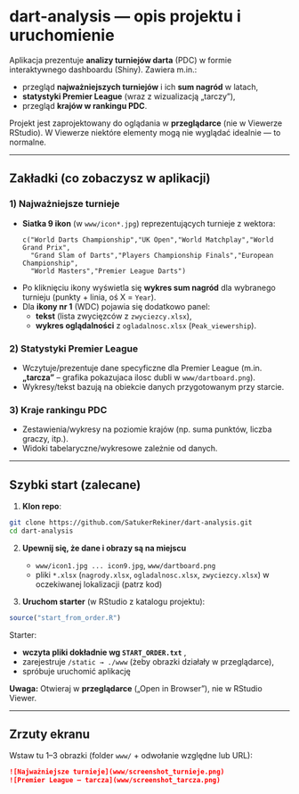 # dart-analysis — opis projektu i uruchomienie

Aplikacja prezentuje **analizy turniejów darta** (PDC) w formie interaktywnego dashboardu (Shiny).
Zawiera m.in.:
- przegląd **najważniejszych turniejów** i ich **sum nagród** w latach,
- **statystyki Premier League** (wraz z wizualizacją „tarczy”),
- przegląd **krajów w rankingu PDC**.

Projekt jest zaprojektowany do oglądania w **przeglądarce** (nie w Viewerze RStudio). W Viewerze niektóre elementy mogą nie wyglądać idealnie — to normalne.

---


## Zakładki (co zobaczysz w aplikacji)

### 1) Najważniejsze turnieje
- **Siatka 9 ikon** (w `www/icon*.jpg`) reprezentujących turnieje z wektora:
  ```
  c("World Darts Championship","UK Open","World Matchplay","World Grand Prix",
    "Grand Slam of Darts","Players Championship Finals","European Championship",
    "World Masters","Premier League Darts")
  ```
- Po kliknięciu ikony wyświetla się **wykres sum nagród** dla wybranego turnieju (punkty + linia, oś X = `Year`).
- Dla **ikony nr 1** (WDC) pojawia się dodatkowo panel:
  - **tekst** (lista zwycięzców z `zwyciezcy.xlsx`),
  - **wykres oglądalności** z `ogladalnosc.xlsx` (`Peak_viewership`).

### 2) Statystyki Premier League
- Wczytuje/prezentuje dane specyficzne dla Premier League (m.in. **„tarcza”** – grafika pokazujaca ilosc dubli w `www/dartboard.png`).  
- Wykresy/tekst bazują na obiekcie danych przygotowanym przy starcie.

### 3) Kraje rankingu PDC
- Zestawienia/wykresy na poziomie krajów (np. suma punktów, liczba graczy, itp.).  
- Widoki tabelaryczne/wykresowe zależnie od danych.

---

## Szybki start (zalecane)

1) **Klon repo**:
```bash
git clone https://github.com/SatukerRekiner/dart-analysis.git
cd dart-analysis
```

2) **Upewnij się, że dane i obrazy są na miejscu**  
   - `www/icon1.jpg ... icon9.jpg`, `www/dartboard.png`  
   - pliki `*.xlsx` (`nagrody.xlsx`, `ogladalnosc.xlsx`, `zwyciezcy.xlsx`) w oczekiwanej lokalizacji (patrz kod)

3) **Uruchom starter** (w RStudio z katalogu projektu):
```r
source("start_from_order.R")
```
Starter:
- **wczyta pliki dokładnie wg `START_ORDER.txt`** ,
- zarejestruje `/static → ./www` (żeby obrazki działały w przeglądarce),
- spróbuje uruchomić aplikację 

**Uwaga:** Otwieraj w **przeglądarce** („Open in Browser”), nie w RStudio Viewer.


---

## Zrzuty ekranu

Wstaw tu 1–3 obrazki (folder `www/` + odwołanie względne lub URL):

```markdown
![Najważniejsze turnieje](www/screenshot_turnieje.png)
![Premier League – tarcza](www/screenshot_tarcza.png)
```


